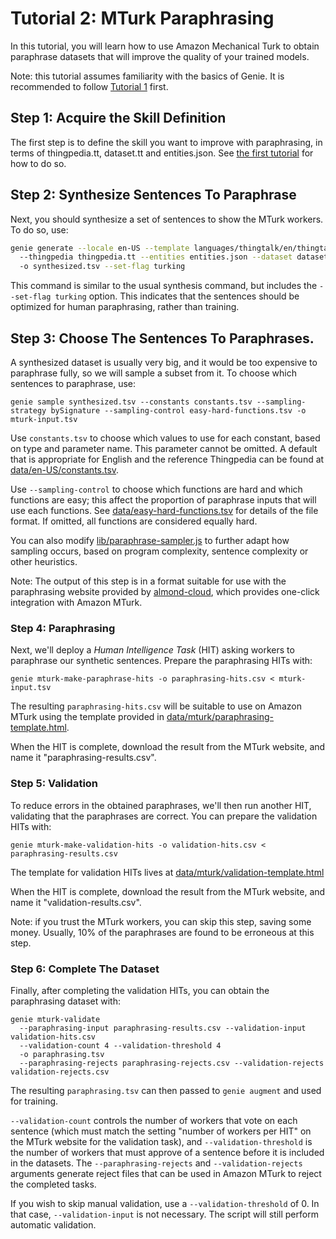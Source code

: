 # Tutorial 2: MTurk Paraphrasing

In this tutorial, you will learn how to use Amazon Mechanical Turk to obtain
paraphrase datasets that will improve the quality of your trained models.



Note: this tutorial assumes familiarity with the basics of Genie. It is
recommended to follow [Tutorial 1](tutorial-basic.md) first.

## Step 1: Acquire the Skill Definition

The first step is to define the skill you want to improve with paraphrasing,
in terms of thingpedia.tt, dataset.tt and entities.json.
See [the first tutorial](tutorial-basic.md) for how to do so.

## Step 2: Synthesize Sentences To Paraphrase

Next, you should synthesize a set of sentences to show the MTurk workers.
To do so, use:

```bash
genie generate --locale en-US --template languages/thingtalk/en/thingtalk.genie
  --thingpedia thingpedia.tt --entities entities.json --dataset dataset.tt
  -o synthesized.tsv --set-flag turking
```

This command is similar to the usual synthesis command, but includes the
`--set-flag turking` option. This indicates that the sentences should be
optimized for human paraphrasing, rather than training.

## Step 3: Choose The Sentences To Paraphrases.

A synthesized dataset is usually very big, and it would be too expensive
to paraphrase fully, so we will sample a subset from it.
To choose which sentences to paraphrase, use:
```
genie sample synthesized.tsv --constants constants.tsv --sampling-strategy bySignature --sampling-control easy-hard-functions.tsv -o mturk-input.tsv
```

Use `constants.tsv` to choose which values to use for each constant, based on type and parameter name.
This parameter cannot be omitted.
A default that is appropriate for English and the reference Thingpedia can be found at [data/en-US/constants.tsv](data/en-US/constants.tsv).

Use `--sampling-control` to choose which functions are hard and which functions are easy; this affect
the proportion of paraphrase inputs that will use each functions. See [data/easy-hard-functions.tsv](data/easy-hard-functions.tsv) for details of the file format. If omitted, all functions are considered equally hard. 

You can also modify [lib/paraphrase-sampler.js](lib/paraphrase-sampler.js) to further adapt how
sampling occurs, based on program complexity, sentence complexity or other heuristics.

Note: The output of this step is in a format
suitable for use with the paraphrasing website provided by [almond-cloud](https://github.com/stanford-oval/almond-cloud),
which provides one-click integration with Amazon MTurk.

### Step 4: Paraphrasing

Next, we'll deploy a _Human Intelligence Task_ (HIT) asking workers to paraphrase
our synthetic sentences.
Prepare the paraphrasing HITs with:
```
genie mturk-make-paraphrase-hits -o paraphrasing-hits.csv < mturk-input.tsv 
```
The resulting `paraphrasing-hits.csv` will be suitable to use on Amazon MTurk using the template provided
in [data/mturk/paraphrasing-template.html](data/mturk/paraphrasing-template.html).

When the HIT is complete, download the result from the MTurk website, and name it "paraphrasing-results.csv".

### Step 5: Validation

To reduce errors in the obtained paraphrases, we'll then run another HIT, validating
that the paraphrases are correct. You can prepare the validation HITs with:
```
genie mturk-make-validation-hits -o validation-hits.csv < paraphrasing-results.csv
```

The template for validation HITs lives at [data/mturk/validation-template.html](data/mturk/validation-template.html)

When the HIT is complete, download the result from the MTurk website, and name it "validation-results.csv".

Note: if you trust the MTurk workers, you can skip this step, saving some money.
Usually, 10% of the paraphrases are found to be erroneous at this step.

### Step 6: Complete The Dataset

Finally, after completing the validation HITs, you can obtain the paraphrasing dataset with:
```
genie mturk-validate
  --paraphrasing-input paraphrasing-results.csv --validation-input validation-hits.csv
  --validation-count 4 --validation-threshold 4
  -o paraphrasing.tsv
  --paraphrasing-rejects paraphrasing-rejects.csv --validation-rejects validation-rejects.csv
```
The resulting `paraphrasing.tsv` can then passed to `genie augment` and used
for training.

`--validation-count` controls the number of workers that vote on each sentence
(which must match the setting "number of workers per HIT" on the MTurk website
for the validation task), and `--validation-threshold` is the number of workers
that must approve of a sentence before it is included in the datasets.
The `--paraphrasing-rejects` and `--validation-rejects` arguments generate reject files
that can be used in Amazon MTurk to reject the completed tasks.

If you wish to skip manual validation, use a `--validation-threshold` of 0.
In that case, `--validation-input` is not necessary.
The script will still perform automatic validation.
